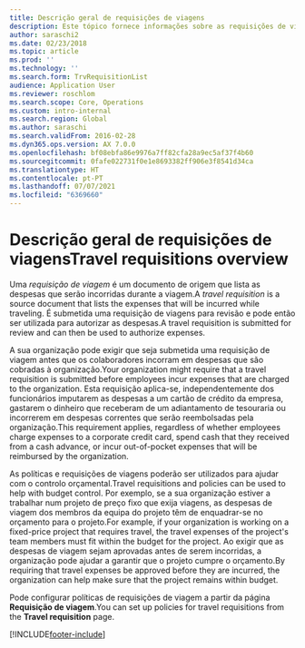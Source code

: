 ```yaml
---
title: Descrição geral de requisições de viagens
description: Este tópico fornece informações sobre as requisições de viagens. Um documento de requisição de viagem planifica as despesas de viagem.
author: saraschi2
ms.date: 02/23/2018
ms.topic: article
ms.prod: ''
ms.technology: ''
ms.search.form: TrvRequisitionList
audience: Application User
ms.reviewer: roschlom
ms.search.scope: Core, Operations
ms.custom: intro-internal
ms.search.region: Global
ms.author: saraschi
ms.search.validFrom: 2016-02-28
ms.dyn365.ops.version: AX 7.0.0
ms.openlocfilehash: bf08ebfa86e9976a7ff82cfa28a9ec5af37f4b60
ms.sourcegitcommit: 0fafe022731f0e1e8693382ff906e3f8541d34ca
ms.translationtype: HT
ms.contentlocale: pt-PT
ms.lasthandoff: 07/07/2021
ms.locfileid: "6369660"
---
```

# <a name="travel-requisitions-overview"></a><span data-ttu-id="7d3b0-104">Descrição geral de requisições de viagens</span><span class="sxs-lookup"><span data-stu-id="7d3b0-104">Travel requisitions overview</span></span>

<span data-ttu-id="7d3b0-105">Uma *requisição de viagem* é um documento de origem que lista as despesas que serão incorridas durante a viagem.</span><span class="sxs-lookup"><span data-stu-id="7d3b0-105">A *travel requisition* is a source document that lists the expenses that will be incurred while traveling.</span></span> <span data-ttu-id="7d3b0-106">É submetida uma requisição de viagens para revisão e pode então ser utilizada para autorizar as despesas.</span><span class="sxs-lookup"><span data-stu-id="7d3b0-106">A travel requisition is submitted for review and can then be used to authorize expenses.</span></span>

<span data-ttu-id="7d3b0-107">A sua organização pode exigir que seja submetida uma requisição de viagem antes que os colaboradores incorram em despesas que são cobradas à organização.</span><span class="sxs-lookup"><span data-stu-id="7d3b0-107">Your organization might require that a travel requisition is submitted before employees incur expenses that are charged to the organization.</span></span> <span data-ttu-id="7d3b0-108">Esta requisição aplica-se, independentemente dos funcionários imputarem as despesas a um cartão de crédito da empresa, gastarem o dinheiro que receberam de um adiantamento de tesouraria ou incorrerem em despesas correntes que serão reembolsadas pela organização.</span><span class="sxs-lookup"><span data-stu-id="7d3b0-108">This requirement applies, regardless of whether employees charge expenses to a corporate credit card, spend cash that they received from a cash advance, or incur out-of-pocket expenses that will be reimbursed by the organization.</span></span>

<span data-ttu-id="7d3b0-109">As políticas e requisições de viagens poderão ser utilizados para ajudar com o controlo orçamental.</span><span class="sxs-lookup"><span data-stu-id="7d3b0-109">Travel requisitions and policies can be used to help with budget control.</span></span> <span data-ttu-id="7d3b0-110">Por exemplo, se a sua organização estiver a trabalhar num projeto de preço fixo que exija viagens, as despesas de viagem dos membros da equipa do projeto têm de enquadrar-se no orçamento para o projeto.</span><span class="sxs-lookup"><span data-stu-id="7d3b0-110">For example, if your organization is working on a fixed-price project that requires travel, the travel expenses of the project's team members must fit within the budget for the project.</span></span> <span data-ttu-id="7d3b0-111">Ao exigir que as despesas de viagem sejam aprovadas antes de serem incorridas, a organização pode ajudar a garantir que o projeto cumpre o orçamento.</span><span class="sxs-lookup"><span data-stu-id="7d3b0-111">By requiring that travel expenses be approved before they are incurred, the organization can help make sure that the project remains within budget.</span></span>

<span data-ttu-id="7d3b0-112">Pode configurar políticas de requisições de viagem a partir da página **Requisição de viagem**.</span><span class="sxs-lookup"><span data-stu-id="7d3b0-112">You can set up policies for travel requisitions from the **Travel requisition** page.</span></span>


[!INCLUDE[footer-include](../includes/footer-banner.md)]